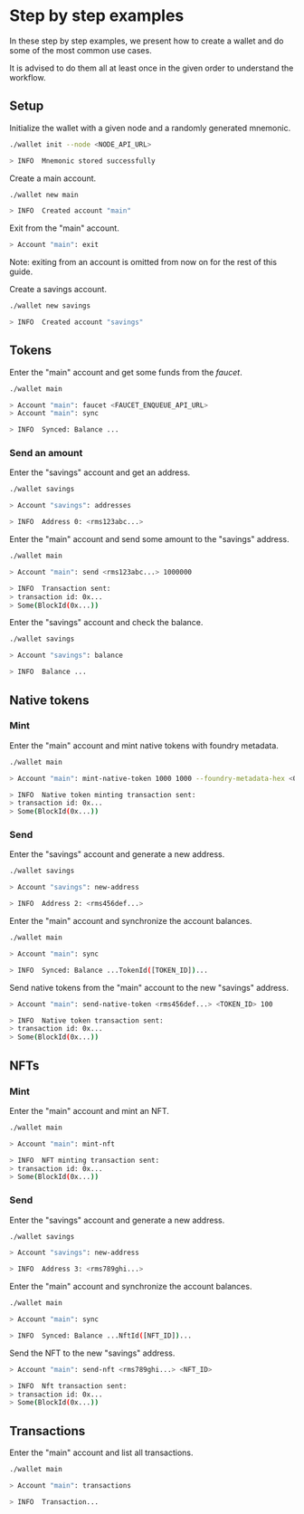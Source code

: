 # Step by step examples

In these step by step examples, we present how to create a wallet and do some of the most common use cases.

It is advised to do them all at least once in the given order to understand the workflow.

## Setup

Initialize the wallet with a given node and a randomly generated mnemonic.

```sh title=Input
./wallet init --node <NODE_API_URL>
```

```sh title=Output
> INFO  Mnemonic stored successfully
```

Create a main account.

```sh title=Input
./wallet new main
```

```sh title=Output
> INFO  Created account "main"
```

Exit from the "main" account.

```sh title=Input
> Account "main": exit
```

Note: exiting from an account is omitted from now on for the rest of this guide.

Create a savings account.

```sh title=Input
./wallet new savings
```

```sh title=Output
> INFO  Created account "savings"
```

## Tokens

Enter the "main" account and get some funds from the _faucet_.

```sh title=Input
./wallet main

> Account "main": faucet <FAUCET_ENQUEUE_API_URL>
> Account "main": sync
```

```sh title=Output
> INFO  Synced: Balance ...
```

### Send an amount

Enter the "savings" account and get an address.

```sh title=Input
./wallet savings

> Account "savings": addresses
```

```sh title=Output
> INFO  Address 0: <rms123abc...>
```

Enter the "main" account and send some amount to the "savings" address.

```sh title=Input
./wallet main

> Account "main": send <rms123abc...> 1000000
```

```sh title=Output
> INFO  Transaction sent:
> transaction id: 0x...
> Some(BlockId(0x...))
```

Enter the "savings" account and check the balance.

```sh title=Input
./wallet savings

> Account "savings": balance
```

```sh title=Output
> INFO  Balance ...
```

## Native tokens

### Mint

Enter the "main" account and mint native tokens with foundry metadata.

```sh title=Input
./wallet main

> Account "main": mint-native-token 1000 1000 --foundry-metadata-hex <0xabcdef...>
```

```sh title=Output
> INFO  Native token minting transaction sent:
> transaction id: 0x...
> Some(BlockId(0x...))
```

### Send

Enter the "savings" account and generate a new address.

```sh title=Input
./wallet savings

> Account "savings": new-address
```

```sh title=Output
> INFO  Address 2: <rms456def...>
```

Enter the "main" account and synchronize the account balances.

```sh title=Input
./wallet main

> Account "main": sync
```

```sh title=Output
> INFO  Synced: Balance ...TokenId([TOKEN_ID])...
```

Send native tokens from the "main" account to the new "savings" address.

```sh title=Input
> Account "main": send-native-token <rms456def...> <TOKEN_ID> 100
```

```sh title=Output
> INFO  Native token transaction sent:
> transaction id: 0x...
> Some(BlockId(0x...))
```

## NFTs

### Mint

Enter the "main" account and mint an NFT.

```sh title=Input
./wallet main

> Account "main": mint-nft
```

```sh title=Output
> INFO  NFT minting transaction sent:
> transaction id: 0x...
> Some(BlockId(0x...))
```

### Send

Enter the "savings" account and generate a new address.

```sh title=Input
./wallet savings

> Account "savings": new-address
```

```sh title=Output
> INFO  Address 3: <rms789ghi...>
```

Enter the "main" account and synchronize the account balances.

```sh title=Input
./wallet main

> Account "main": sync
```

```sh title=Output
> INFO  Synced: Balance ...NftId([NFT_ID])...
```

Send the NFT to the new "savings" address.

```sh title=Input
> Account "main": send-nft <rms789ghi...> <NFT_ID>
```

```sh title=Output
> INFO  Nft transaction sent:
> transaction id: 0x...
> Some(BlockId(0x...))
```

## Transactions

Enter the "main" account and list all transactions.

```sh title=Input
./wallet main

> Account "main": transactions
```

```sh title=Output
> INFO  Transaction...
```
